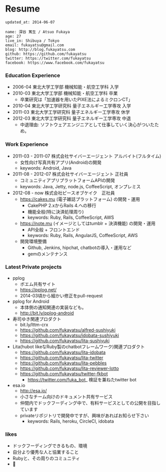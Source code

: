 Resume
======

`updated_at: 2014-06-07`

```
name: 深谷 篤生 / Atsuo Fukaya
age: 27
live_in: Shibuya / Tokyo
email: fukayatsu@gmail.com
blog: http://blog.fukayatsu.com
github: https://github.com/fukayatsu
twitter: https://twitter.com/fukayatsu
facebook: https://www.facebook.com/fukayatsu
```

### Education Experience
- 2006-04 東北大学工学部 機械知能・航空工学科 入学
- 2010-03 東北大学工学部 機械知能・航空工学科 卒業
    - 卒業研究は「加速器を用いたPIXE法によるミクロンCT」
- 2010-04 東北大学工学研究科 量子エネルギー工学専攻 入学
- 2011-03 東北大学工学研究科 量子エネルギー工学専攻 休学
- 2012-03 東北大学工学研究科 量子エネルギー工学専攻 中退
    - 中退理由: ソフトウェアエンジニアとして仕事していく決心がついたため。


### Work Experience
- 2011-03 - 2011-07 株式会社サイバーエージェント アルバイト(フルタイム)
    - 女性向け写真共有アプリ(Android)の開発
    - keywords: Android, Java
- 2011-08 - 2012-07 株式会社サイバーエージェント 正社員
    - コミュニティアプリプラットフォームAPIの開発
    - keywords: Java, Jetty, node.js, CoffeeScript, オンプレミス
- 2012-08 - now 株式会社ピースオブケイク　正社員
    - https://cakes.mu (電子雑誌プラットフォーム) の開発・運用
        - CakePHP 2.xからRails 4.への移行
        - 機能全般(特に決済処理周り)
        - keywords: Ruby, Rails, CoffeeScript, AWS
    - https://note.mu (イメージとしてはtumblr + 決済機能) の開発・運用
        - API全般 + フロントエンド
        - keywords: Ruby, Rails, AngularJS, CoffeeScript, AWS
    - 開発環境整備
        - Github, Jenkins, hipchat, chatbotの導入・運用など
        - gemのメンテナンス

### Latest Private projects
- pplog
    - ボエム共有サイト
    - https://pplog.net/
    - 2014-03頃から細かい修正をpull-request
- pplog for Android
    - 本体側の通知関連の実装なども。
    - http://bit.ly/pplog-android
- 寿司ゆき関連プロダクト
    - bit.ly/lttm-crx
    - https://github.com/fukayatsu/alfred-sushiyuki
    - https://github.com/fukayatsu/idobata-sushiyuki
    - https://github.com/fukayatsu/lita-sushiyuki
- Lita(hubot likeなRuby製のchatbotフレームワーク)関連プロダクト
    - https://github.com/fukayatsu/lita-idobata
    - https://github.com/fukayatsu/lita-twitter
    - https://github.com/fukayatsu/lita-pebbles
    - https://github.com/fukayatsu/lita-reviewer-lotto
    - https://github.com/fukayatsu/twitter-fkbot
        - https://twitter.com/fuka_bot_ 検証を兼ねたtwitter bot
- esa.io
    - http://esa.io/
    - 小さなチーム向けのドキュメント共有サービス
    - 仲間内でドックフーディング中で、有料サービスとしての公開を目指しています
    - privateリポジトリで開発中ですが、興味があればお知らせ下さい
        - keywords: Rails, heroku, CircleCI, idobata


### likes
- ドックフーディングできるもの、環境
- 自分より優秀な人と協業すること
- Rubyと、その周りのコミュニティ
- :sushi:





